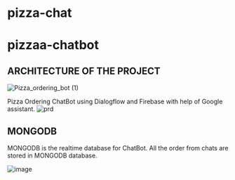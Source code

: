 # pizza-chat
# pizzaa-chatbot
## ARCHITECTURE OF THE PROJECT
![Pizza_ordering_bot (1)](https://user-images.githubusercontent.com/59551594/96567162-1ccd6b80-12e4-11eb-80b3-617bfdb4ebde.png)

Pizza Ordering ChatBot using Dialogflow and Firebase with help of Google assistant.
![prd](https://user-images.githubusercontent.com/59551594/96592351-ed2f5b00-1305-11eb-9367-02639d718340.png)

## MONGODB
MONGODB is the realtime database for ChatBot. All the order from chats are stored in MONGODB database.

![image](https://user-images.githubusercontent.com/59551594/96592902-8b232580-1306-11eb-848b-dec0d4e09518.png)
